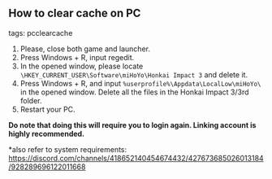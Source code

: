 ## How to clear cache on PC
tags: pcclearcache

1. Please, close both game and launcher. 
2. Press Windows + R, input regedit. 
3. In the opened window, please locate `\HKEY_CURRENT_USER\Software\miHoYo\Honkai Impact 3` and delete it. 
4. Press Windows + R, and input `%userprofile%\Appdata\LocalLow\miHoYo\` in the opened window. Delete all the files in the Honkai Impact 3/3rd folder. 
5. Restart your PC.

**Do note that doing this will require you to login again. Linking account is highly recommended.**

*also refer to system requirements:
https://discord.com/channels/418652140454674432/427673685026013184/928289696122011668